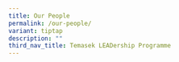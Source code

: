 ```yaml
---
title: Our People
permalink: /our-people/
variant: tiptap
description: ""
third_nav_title: Temasek LEADership Programme
---
```

<p></p>